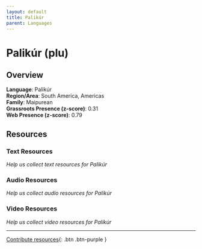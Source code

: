 ```yaml
---
layout: default
title: Palikúr
parent: Languages
---
```


# Palikúr (plu)

## Overview

**Language**: Palikúr  
**Region/Area**: South America, Americas  
**Family**: Maipurean  
**Grassroots Presence (z-score)**: 0.31  
**Web Presence (z-score)**: 0.79  

## Resources

### Text Resources
*Help us collect text resources for Palikúr*

### Audio Resources
*Help us collect audio resources for Palikúr*

### Video Resources
*Help us collect video resources for Palikúr*

---

[Contribute resources](https://forms.office.com/e/1SfLJx3u1r){: .btn .btn-purple }
